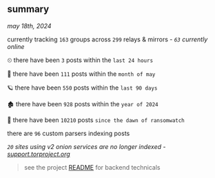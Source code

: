 
## summary
_may 18th, 2024_

currently tracking `163` groups across `299` relays & mirrors - _`63` currently online_

⏲ there have been `3` posts within the `last 24 hours`

🦈 there have been `111` posts within the `month of may`

🪐 there have been `550` posts within the `last 90 days`

🏚 there have been `928` posts within the `year of 2024`

🦕 there have been `10210` posts `since the dawn of ransomwatch`

there are `96` custom parsers indexing posts

_`20` sites using v2 onion services are no longer indexed - [support.torproject.org](https://support.torproject.org/onionservices/v2-deprecation/)_

> see the project [README](https://github.com/joshhighet/ransomwatch#ransomwatch--) for backend technicals
